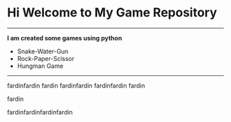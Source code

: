 # Hi Welcome to My Game Repository
***

**I am created some games using python**
- Snake-Water-Gun
- Rock-Paper-Scissor
- Hungman Game
---

fardinfardin
fardin
fardinfardin
fardinfardin
fardin

fardin

fardinfardinfardinfardin




